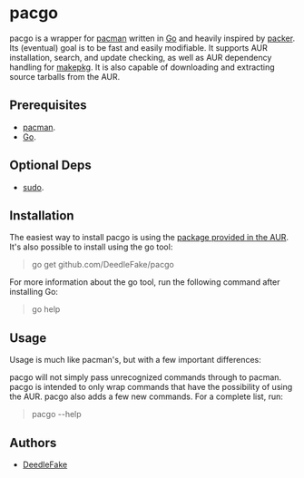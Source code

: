 pacgo
=====

pacgo is a wrapper for [pacman][pacman] written in [Go][go] and heavily inspired by [packer][packer]. Its (eventual) goal is to be fast and easily modifiable. It supports AUR installation, search, and update checking, as well as AUR dependency handling for [makepkg][makepkg]. It is also capable of downloading and extracting source tarballs from the AUR.

Prerequisites
-------------

 * [pacman][pacman].
 * [Go][go].

Optional Deps
-------------

 * [sudo][sudo].

Installation
------------

The easiest way to install pacgo is using the [package provided in the AUR][aurpkg]. It's also possible to install using the go tool:

> go get github.com/DeedleFake/pacgo

For more information about the go tool, run the following command after installing Go:

> go help

Usage
-----

Usage is much like pacman's, but with a few important differences:

pacgo will not simply pass unrecognized commands through to pacman. pacgo is intended to only wrap commands that have the possibility of using the AUR. pacgo also adds a few new commands. For a complete list, run:

> pacgo --help

Authors
-------

 * [DeedleFake](https://github.com/DeedleFake)

[pacman]: https://wiki.archlinux.org/index.php/Pacman
[makepkg]: https://wiki.archlinux.org/index.php/Makepkg
[packer]: https://github.com/bruenig/packer
[go]: http://www.golang.org
[sudo]: http://www.gratisoft.us/sudo
[aurpkg]: http://aur.archlinux.org/packages.php?ID=56998

<!--
    vim:ts=4 sw=4 et
-->
